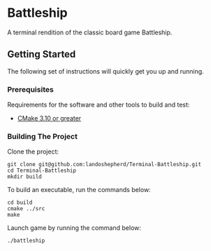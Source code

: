 # Battleship

A terminal rendition of the classic board game Battleship. 

## Getting Started

The following set of instructions will quickly get you up and running.

### Prerequisites

Requirements for the software and other tools to build and test: 
- [CMake 3.10 or greater](https://cmake.org/install/)

### Building The Project

Clone the project:

    git clone git@github.com:landoshepherd/Terminal-Battleship.git
    cd Terminal-Battleship
    mkdir build

To build an executable, run the commands below:

    cd build
    cmake ../src
    make
    
Launch game by running the command below:

    ./battleship
